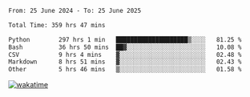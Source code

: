 <!--START_SECTION:waka-->

```txt
From: 25 June 2024 - To: 25 June 2025

Total Time: 359 hrs 47 mins

Python        297 hrs 1 min   ████████████████████▒░░░░   81.25 %
Bash          36 hrs 50 mins  ██▓░░░░░░░░░░░░░░░░░░░░░░   10.08 %
CSV           9 hrs 4 mins    ▓░░░░░░░░░░░░░░░░░░░░░░░░   02.48 %
Markdown      8 hrs 51 mins   ▓░░░░░░░░░░░░░░░░░░░░░░░░   02.43 %
Other         5 hrs 46 mins   ▒░░░░░░░░░░░░░░░░░░░░░░░░   01.58 %
```

<!--END_SECTION:waka-->
[![wakatime](https://wakatime.com/badge/user/5f89a63a-5294-4958-ad30-2b3455e63f2a.svg)](https://wakatime.com/@5f89a63a-5294-4958-ad30-2b3455e63f2a)
